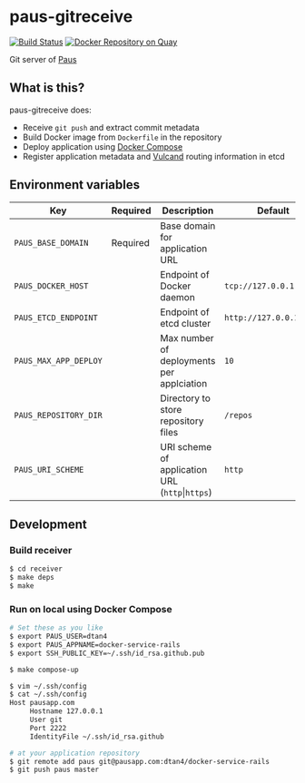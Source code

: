# paus-gitreceive
[![Build Status](https://travis-ci.org/dtan4/paus-gitreceive.svg?branch=master)](https://travis-ci.org/dtan4/paus-gitreceive)
[![Docker Repository on Quay](https://quay.io/repository/dtan4/paus-gitreceive/status "Docker Repository on Quay")](https://quay.io/repository/dtan4/paus-gitreceive)

Git server of [Paus](https://github.com/dtan4/paus)

## What is this?

paus-gitreceive does:

- Receive `git push` and extract commit metadata
- Build Docker image from `Dockerfile` in the repository
- Deploy application using [Docker Compose](https://docs.docker.com/compose/)
- Register application metadata and [Vulcand](https://github.com/vulcand/vulcand) routing information in etcd

## Environment variables

| Key                  | Required | Description                                    | Default                 | Example                 |
|----------------------|----------|------------------------------------------------|-------------------------|-------------------------|
| `PAUS_BASE_DOMAIN`   | Required | Base domain for application URL                |                         | `pausapp.com`           |
| `PAUS_DOCKER_HOST` |          | Endpoint of Docker daemon                       | `tcp://127.0.0.1:2375` | `tcp://127.0.0.1:2377` (Docker Swarm) |
| `PAUS_ETCD_ENDPOINT` |          | Endpoint of etcd cluster                       | `http://127.0.0.1:2379` | `http://127.0.0.1:2379` |
| `PAUS_MAX_APP_DEPLOY`    |          | Max number of deployments per applciation | `10`                   | `30`                  |
| `PAUS_REPOSITORY_DIR`    |          | Directory to store repository files | `/repos`                   | `/repos`                  |
| `PAUS_URI_SCHEME`        |          | URI scheme of application URL (`http`&#124;`https`) | `http`     | `http`                    |

## Development

### Build receiver

```bash
$ cd receiver
$ make deps
$ make
```

### Run on local using Docker Compose

```bash
# Set these as you like
$ export PAUS_USER=dtan4
$ export PAUS_APPNAME=docker-service-rails
$ export SSH_PUBLIC_KEY=~/.ssh/id_rsa.github.pub

$ make compose-up

$ vim ~/.ssh/config
$ cat ~/.ssh/config
Host pausapp.com
     Hostname 127.0.0.1
     User git
     Port 2222
     IdentityFile ~/.ssh/id_rsa.github

# at your application repository
$ git remote add paus git@pausapp.com:dtan4/docker-service-rails
$ git push paus master
```

